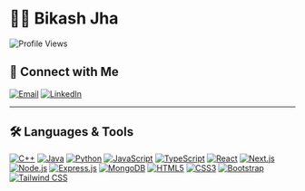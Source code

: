 # 👨‍💻 Bikash Jha

![Profile Views](https://komarev.com/ghpvc/?username=bikash-sys&abbreviated=true)

## 🔹 Connect with Me

[![Email](https://upload.wikimedia.org/wikipedia/commons/4/4e/Gmail_Icon.png)](mailto:bikjha2007@gmail.com) 
[![LinkedIn](https://cdn.worldvectorlogo.com/logos/linkedin-icon-2.svg)](https://www.linkedin.com/in/bikash-jha-888184368/)

---

## 🛠️ Languages & Tools

[![C++](https://upload.wikimedia.org/wikipedia/commons/1/18/ISO_C%2B%2B_Logo.svg)](https://isocpp.org/) 
[![Java](https://www.oracle.com/a/tech/img/cb88-java-logo-001.jpg)](https://www.java.com/) 
[![Python](https://www.python.org/static/community_logos/python-logo.png)](https://www.python.org/) 
[![JavaScript](https://upload.wikimedia.org/wikipedia/commons/6/6a/JavaScript-logo.png)](https://developer.mozilla.org/en-US/docs/Web/JavaScript) 
[![TypeScript](https://www.typescriptlang.org/icons/icon-48x48.png)](https://www.typescriptlang.org/) 
[![React](https://reactjs.org/logo-og.png)](https://reactjs.org/) 
[![Next.js](https://nextjs.org/static/favicon/favicon-32x32.png)](https://nextjs.org/) 
[![Node.js](https://nodejs.org/static/images/logo.svg)](https://nodejs.org/) 
[![Express.js](https://upload.wikimedia.org/wikipedia/commons/6/64/Expressjs.png)](https://expressjs.com/) 
[![MongoDB](https://webassets.mongodb.com/_com_assets/cms/mongodb_logo1-76twgcu2dm.png)](https://www.mongodb.com/) 
[![HTML5](https://upload.wikimedia.org/wikipedia/commons/6/61/HTML5_logo_and_wordmark.svg)](https://developer.mozilla.org/en-US/docs/Web/HTML) 
[![CSS3](https://upload.wikimedia.org/wikipedia/commons/d/d5/CSS3_logo_and_wordmark.svg)](https://developer.mozilla.org/en-US/docs/Web/CSS) 
[![Bootstrap](https://getbootstrap.com/docs/5.0/assets/brand/bootstrap-logo-shadow.png)](https://getbootstrap.com/) 
[![Tailwind CSS](https://tailwindcss.com/_next/static/media/tailwindcss-logotype.e0f38f9c.svg)](https://tailwindcss.com/)
